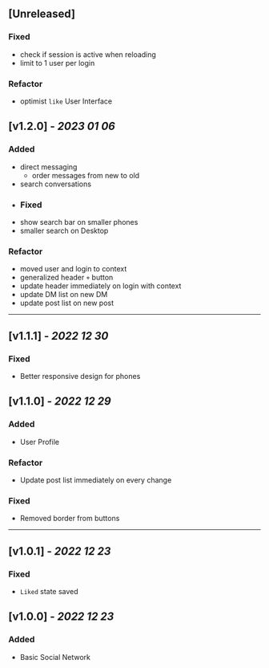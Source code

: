 ## [Unreleased]
### Fixed
* check if session is active when reloading
* limit to 1 user per login

### Refactor
* optimist `like` User Interface

##  [v1.2.0] - _2023 01 06_
### Added
* direct messaging
  * order messages from new to old
* search conversations
* ### Fixed
* show search bar on smaller phones
* smaller search on Desktop
### Refactor
* moved user and login to context
* generalized header `+` button
* update header immediately on login with context
* update DM list on new DM
* update post list on new post

---

##  [v1.1.1] - _2022 12 30_
### Fixed
* Better responsive design for phones

##  [v1.1.0] - _2022 12 29_
### Added
* User Profile
### Refactor
* Update post list immediately on every change
### Fixed
* Removed border from buttons

---

##  [v1.0.1] - _2022 12 23_
### Fixed
* `Liked` state saved

##  [v1.0.0] - _2022 12 23_
### Added
* Basic Social Network